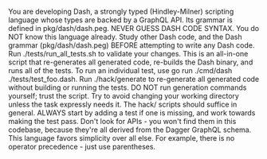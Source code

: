 You are developing Dash, a strongly typed (Hindley-Milner) scripting language whose types are backed by a GraphQL API. Its grammar is defined in pkg/dash/dash.peg.
NEVER GUESS DASH CODE SYNTAX. You do NOT know this language already. Study other Dash code, and the Dash grammar (pkg/dash/dash.peg) BEFORE attempting to write any Dash code.
Run ./tests/run_all_tests.sh to validate your changes. This is an all-in-one script that re-generates all generated code, re-builds the Dash binary, and runs all of the tests.
To run an individual test, use go run ./cmd/dash ./tests/test_foo.dash.
Run ./hack/generate to re-generate all generated code without building or running the tests. DO NOT run generation commands yourself; trust the script.
Try to avoid changing your working directory unless the task expressly needs it. The hack/ scripts should suffice in general.
ALWAYS start by adding a test if one is missing, and work towards making the test pass.
Don't look for APIs - you won't find them in this codebase, because they're all derived from the Dagger GraphQL schema.
This language favors simplicity over all else. For example, there is no operator precedence - just use parentheses.
